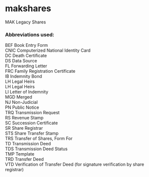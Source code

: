 # makshares
MAK Legacy Shares

### Abbreviations used:  
BEF  Book Entry Form  
CNIC	Computerized National Identity Card    
DC	Death Certificate  
DS	Data Source  
FL	Forwarding Letter  
FRC	Family Registration Certificate  
IB	Indemnity Bond  
LH	Legal Heirs     
LH  Legal Heirs  
LI	Letter of Indemnity    
MGD	Merged  
NJ  Non-Judicial  
PN	Public Notice  
TRQ Transmission Request   
RS	Revenue Stamp  
SC	Succession Certificate    
SR	Share Registrar  
STS	Share Transfer Stamp  
TRS Transfer of Shares, Form For     
TD	Transmission Deed  
TDS	Transmission Deed Status  
TMP	Template  
TRD	Transfer Deed  
VTD	Verification of Transfer Deed  (for signature verification by share registrar)
